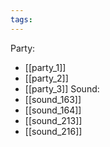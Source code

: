 ```yaml
---
tags:
---
```

Party:
- [[party_1]]
- [[party_2]]
- [[party_3]]
Sound:
- [[sound_163]]
- [[sound_164]]
- [[sound_213]]
- [[sound_216]]
